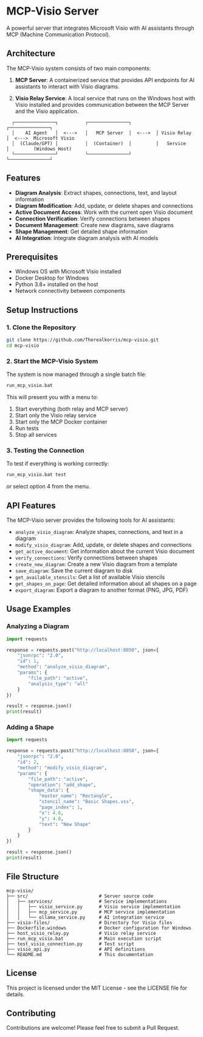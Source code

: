 # MCP-Visio Server

A powerful server that integrates Microsoft Visio with AI assistants through MCP (Machine Communication Protocol).

## Architecture

The MCP-Visio system consists of two main components:

1. **MCP Server**: A containerized service that provides API endpoints for AI assistants to interact with Visio diagrams.
   
2. **Visio Relay Service**: A local service that runs on the Windows host with Visio installed and provides communication between the MCP Server and the Visio application.

```
  ┌───────────────┐          ┌───────────────┐         ┌───────────────┐
  │    AI Agent   │  <--->   │   MCP Server  │  <--->  │ Visio Relay   │  <--->  Microsoft Visio
  │  (Claude/GPT) │          │  (Container)  │         │   Service     │         (Windows Host)
  └───────────────┘          └───────────────┘         └───────────────┘
```

## Features

- **Diagram Analysis**: Extract shapes, connections, text, and layout information
- **Diagram Modification**: Add, update, or delete shapes and connections
- **Active Document Access**: Work with the current open Visio document
- **Connection Verification**: Verify connections between shapes
- **Document Management**: Create new diagrams, save diagrams
- **Shape Management**: Get detailed shape information
- **AI Integration**: Integrate diagram analysis with AI models

## Prerequisites

- Windows OS with Microsoft Visio installed
- Docker Desktop for Windows
- Python 3.8+ installed on the host
- Network connectivity between components

## Setup Instructions

### 1. Clone the Repository

```bash
git clone https://github.com/Therealkorris/mcp-visio.git
cd mcp-visio
```

### 2. Start the MCP-Visio System

The system is now managed through a single batch file:

```bash
run_mcp_visio.bat
```

This will present you with a menu to:
1. Start everything (both relay and MCP server)
2. Start only the Visio relay service
3. Start only the MCP Docker container
4. Run tests
5. Stop all services

### 3. Testing the Connection

To test if everything is working correctly:

```bash
run_mcp_visio.bat test
```

or select option 4 from the menu.

## API Features

The MCP-Visio server provides the following tools for AI assistants:

- `analyze_visio_diagram`: Analyze shapes, connections, and text in a diagram
- `modify_visio_diagram`: Add, update, or delete shapes and connections
- `get_active_document`: Get information about the current Visio document
- `verify_connections`: Verify connections between shapes
- `create_new_diagram`: Create a new Visio diagram from a template
- `save_diagram`: Save the current diagram to disk
- `get_available_stencils`: Get a list of available Visio stencils
- `get_shapes_on_page`: Get detailed information about all shapes on a page
- `export_diagram`: Export a diagram to another format (PNG, JPG, PDF)

## Usage Examples

### Analyzing a Diagram

```python
import requests

response = requests.post("http://localhost:8050", json={
    "jsonrpc": "2.0",
    "id": 1,
    "method": "analyze_visio_diagram",
    "params": {
        "file_path": "active",
        "analysis_type": "all"
    }
})

result = response.json()
print(result)
```

### Adding a Shape

```python
import requests

response = requests.post("http://localhost:8050", json={
    "jsonrpc": "2.0",
    "id": 2,
    "method": "modify_visio_diagram",
    "params": {
        "file_path": "active",
        "operation": "add_shape",
        "shape_data": {
            "master_name": "Rectangle",
            "stencil_name": "Basic Shapes.vss",
            "page_index": 1,
            "x": 4.0,
            "y": 4.0,
            "text": "New Shape"
        }
    }
})

result = response.json()
print(result)
```

## File Structure

```
mcp-visio/
├── src/                          # Server source code
│   ├── services/                 # Service implementations
│   │   ├── visio_service.py      # Visio service implementation
│   │   ├── mcp_service.py        # MCP service implementation
│   │   └── ollama_service.py     # AI integration service
├── visio-files/                  # Directory for Visio files
├── Dockerfile.windows            # Docker configuration for Windows
├── host_visio_relay.py           # Visio relay service
├── run_mcp_visio.bat             # Main execution script
├── test_visio_connection.py      # Test script
├── visio_api.py                  # API definitions
└── README.md                     # This documentation
```

## License

This project is licensed under the MIT License - see the LICENSE file for details.

## Contributing

Contributions are welcome! Please feel free to submit a Pull Request. 